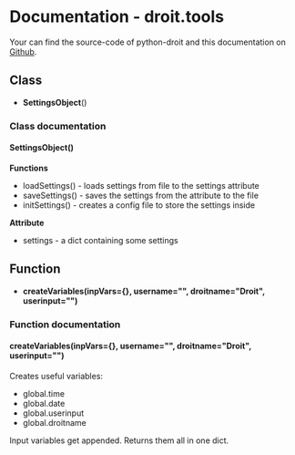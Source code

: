 # Documentation - droit.tools
Your can find the source-code of python-droit and this documentation on [Github](https://github.com/jaybeejs/python-droit).


## Class
- **SettingsObject**()

### Class documentation
#### SettingsObject()
**Functions**

- loadSettings() - loads settings from file to the settings attribute
- saveSettings() - saves the settings from the attribute to the file
- initSettings() - creates a config file to store the settings inside

**Attribute**

- settings - a dict containing some settings

## Function
- **createVariables(inpVars={}, username="", droitname="Droit", userinput="")**

### Function documentation
#### createVariables(inpVars={}, username="", droitname="Droit", userinput="")
Creates useful variables:

- global.time
- global.date
- global.userinput
- global.droitname

Input variables get appended. Returns them all in one dict.